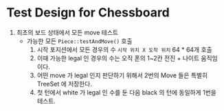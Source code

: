 # Test Design for Chessboard
   
1. 최초의 보드 상태에서 모든 move 테스트
   - 가능한 모든 `Piece::testAndMove()` 호출
        1. 시작 포지션에서 모든 경우의 수 `시작 위치 X 도착 위치` 64 * 64개 호출
        2. 이때 가능한 legal 인 경우의 수는 오직 폰의 1~2칸 전진 + 나이트 움직임이다.
        3. 어떤 move 가 legal 인지 판단하기 위해서 2번의 Move 들은 특별히 TreeSet 에 저장한다.
        4. 첫 턴에서 white 가 legal 인 수를 둔 다음 black 의 턴에 동일하게 1번을 테스트.